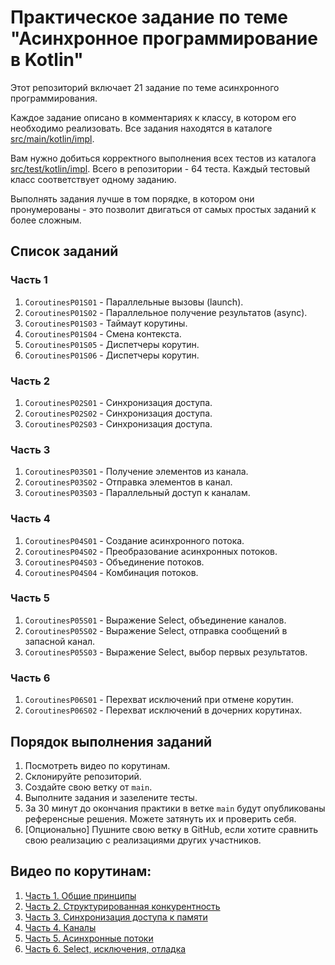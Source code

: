 # Практическое задание по теме "Асинхронное программирование в Kotlin"

Этот репозиторий включает 21 задание по теме асинхронного программирования.

Каждое задание описано в комментариях к классу, в котором его необходимо реализовать.
Все задания находятся в каталоге [src/main/kotlin/impl](src/main/kotlin/impl).

Вам нужно добиться корректного выполнения всех тестов из каталога [src/test/kotlin/impl](src/test/kotlin/impl).
Всего в репозитории - 64 теста. Каждый тестовый класс соответствует одному заданию. 

Выполнять задания лучше в том порядке, в котором они пронумерованы - это позволит двигаться от самых простых заданий к более сложным.

## Список заданий

### Часть 1

1. `CoroutinesP01S01` - Параллельные вызовы (launch).
2. `CoroutinesP01S02` - Параллельное получение результатов (async).
3. `CoroutinesP01S03` - Таймаут корутины.
4. `CoroutinesP01S04` - Смена контекста.
5. `CoroutinesP01S05` - Диспетчеры корутин.
6. `CoroutinesP01S06` - Диспетчеры корутин.

### Часть 2

1. `CoroutinesP02S01` - Синхронизация доступа.
2. `CoroutinesP02S02` - Синхронизация доступа.
3. `CoroutinesP02S03` - Синхронизация доступа.

### Часть 3

1. `CoroutinesP03S01` - Получение элементов из канала.
2. `CoroutinesP03S02` - Отправка элементов в канал.
3. `CoroutinesP03S03` - Параллельный доступ к каналам.

### Часть 4

1. `CoroutinesP04S01` - Создание асинхронного потока.
2. `CoroutinesP04S02` - Преобразование асинхронных потоков.
3. `CoroutinesP04S03` - Объединение потоков.
4. `CoroutinesP04S04` - Комбинация потоков.

### Часть 5

1. `CoroutinesP05S01` - Выражение Select, объединение каналов.
2. `CoroutinesP05S02` - Выражение Select, отправка сообщений в запасной канал.
3. `CoroutinesP05S03` - Выражение Select, выбор первых результатов.

### Часть 6

1. `CoroutinesP06S01` - Перехват исключений при отмене корутин.
2. `CoroutinesP06S02` - Перехват исключений в дочерних корутинах.

## Порядок выполнения заданий

1. Посмотреть видео по корутинам.
2. Склонируйте репозиторий.
3. Создайте свою ветку от `main`.
4. Выполните задания и зазелените тесты.
5. За 30 минут до окончания практики в ветке `main` будут опубликованы референсные решения. Можете затянуть их и проверить себя. 
6. [Опционально] Пушните свою ветку в GitHub, если хотите сравнить свою реализацию с реализациями других участников.

## Видео по корутинам:

1. [Часть 1. Общие принципы](https://youtu.be/VDibzvTTsSY)
2. [Часть 2. Структурированная конкурентность](https://youtu.be/KoRsGlmp2xs)
3. [Часть 3. Синхронизация доступа к памяти](https://youtu.be/aOucE8E3fpA)
4. [Часть 4. Каналы](https://youtu.be/RBYr1igSI9c)
5. [Часть 5. Асинхронные потоки](https://youtu.be/gJwQwKJqiSs)
6. [Часть 6. Select, исключения, отладка](https://youtu.be/gurCbysiOz8)